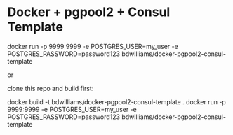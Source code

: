 # Docker + pgpool2 + Consul Template

docker run -p 9999:9999 -e POSTGRES_USER=my_user -e POSTGRES_PASSWORD=password123 bdwilliams/docker-pgpool2-consul-template

or

clone this repo and build first:

docker build -t bdwilliams/docker-pgpool2-consul-template .
docker run -p 9999:9999 -e POSTGRES_USER=my_user -e POSTGRES_PASSWORD=password123 bdwilliams/docker-pgpool2-consul-template